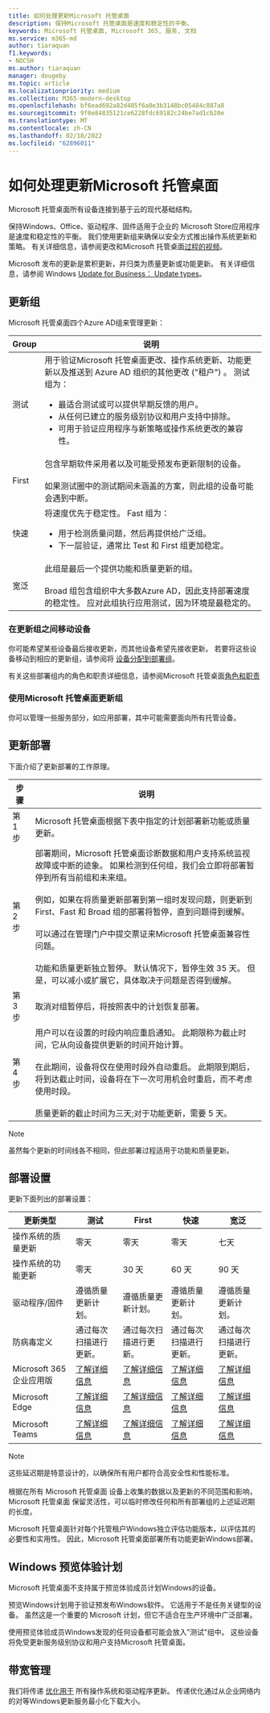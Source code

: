 ```yaml
---
title: 如何处理更新Microsoft 托管桌面
description: 保持Microsoft 托管桌面是速度和稳定性的平衡。
keywords: Microsoft 托管桌面, Microsoft 365, 服务, 文档
ms.service: m365-md
author: tiaraquan
f1.keywords:
- NOCSH
ms.author: tiaraquan
manager: dougeby
ms.topic: article
ms.localizationpriority: medium
ms.collection: M365-modern-desktop
ms.openlocfilehash: bf6ead692a82d485f6a8e3b3148bc05484c887a8
ms.sourcegitcommit: 9f0e84835121ce6228fdc69182c24be7ad1cb20e
ms.translationtype: MT
ms.contentlocale: zh-CN
ms.lasthandoff: 02/18/2022
ms.locfileid: "62896011"
---
```

# <a name="how-updates-are-handled-in-microsoft-managed-desktop"></a>如何处理更新Microsoft 托管桌面

<!--This topic is the target for a "Learn more" link in the Admin Portal (aka.ms/update-rings); do not delete.-->

<!--Update management -->

Microsoft 托管桌面所有设备连接到基于云的现代基础结构。

保持Windows、Office、驱动程序、固件适用于企业的 Microsoft Store应用程序是速度和稳定性的平衡。 我们使用更新组来确保以安全方式推出操作系统更新和策略。 有关详细信息，请参阅更改和Microsoft 托管桌面[过程的视频](https://www.microsoft.com/videoplayer/embed/RE4mWqP)。

Microsoft 发布的更新是累积更新，并归类为质量更新或功能更新。 有关详细信息，请参阅 Windows [Update for Business： Update types](/windows/deployment/update/waas-manage-updates-wufb#update-types)。

## <a name="update-groups"></a>更新组

Microsoft 托管桌面四个Azure AD组来管理更新：

| Group | 说明 |
| ------ | ------ |
| 测试 | 用于验证Microsoft 托管桌面更改、操作系统更新、功能更新以及推送到 Azure AD 组织的其他更改 ("租户") 。 测试组为： <br><ul><li>最适合测试或可以提供早期反馈的用户。</li><li>从任何已建立的服务级别协议和用户支持中排除。</li><li>可用于验证应用程序与新策略或操作系统更改的兼容性。</li></ul> |
| First | 包含早期软件采用者以及可能受预发布更新限制的设备。 <br><br> 如果测试圈中的测试期间未涵盖的方案，则此组的设备可能会遇到中断。 |
| 快速 | 将速度优先于稳定性。 Fast 组为： <br><ul><li>用于检测质量问题，然后再提供给广泛组。</li> <li>下一层验证，通常比 Test 和 First 组更加稳定。</li></ul> |
| 宽泛 | 此组是最后一个提供功能和质量更新的组。 <br><br> Broad 组包含组织中大多数Azure AD，因此支持部署速度的稳定性。 应对此组执行应用测试，因为环境是最稳定的。 |

### <a name="moving-devices-between-update-groups"></a>在更新组之间移动设备

你可能希望某些设备最后接收更新，而其他设备希望先接收更新。 若要将这些设备移动到相应的更新组，请参阅将 [设备分配到部署组](../working-with-managed-desktop/assign-deployment-group.md)。

有关这些部署组内的角色和职责详细信息，请参阅Microsoft 托管桌面[角色和职责](../intro/roles-and-responsibilities.md)

### <a name="using-microsoft-managed-desktop-update-groups"></a>使用Microsoft 托管桌面更新组

你可以管理一些服务部分，如应用部署，其中可能需要面向所有托管设备。

## <a name="update-deployment"></a>更新部署

下面介绍了更新部署的工作原理。

| 步骤 | 说明 |
| ------ | ------ |
| 第 1 步 | Microsoft 托管桌面根据下表中指定的计划部署新功能或质量更新。|
| 第 2 步 | 部署期间，Microsoft 托管桌面诊断数据和用户支持系统监视故障或中断的迹象。 如果检测到任何组，我们会立即将部署暂停到所有当前组和未来组。<br><br> 例如，如果在将质量更新部署到第一组时发现问题，则更新到 First、Fast 和 Broad 组的部署将暂停，直到问题得到缓解。 <br><br> 可以通过在管理门户中提交票证来Microsoft 托管桌面兼容性问题。 <br><br> 功能和质量更新独立暂停。 默认情况下，暂停生效 35 天。 但是，可以减小或扩展它，具体取决于问题是否得到缓解。 |
| 第 3 步 | 取消对组暂停后，将按照表中的计划恢复部署。 |
| 第 4 步| 用户可以在设置的时段内响应重启通知。 此期限称为截止时间，它从向设备提供更新的时间开始计算。 <br><br> 在此期间，设备将仅在使用时段外自动重启。 此期限到期后，将到达截止时间，设备将在下一次可用机会时重启，而不考虑使用时段。 <br><br> 质量更新的截止时间为三天;对于功能更新，需要 5 天。 |

> [!NOTE]
> 虽然每个更新的时间线各不相同，但此部署过程适用于功能和质量更新。

## <a name="deployment-settings"></a>部署设置

更新下面列出的部署设置：

| 更新类型 | 测试 | First | 快速 | 宽泛 |
| ------ | ------ | ------ | ------ | ------ |
| 操作系统的质量更新 | 零天 | 零天 | 零天 | 七天 |
| 操作系统的功能更新 | 零天 | 30 天 | 60 天 | 90 天 |
| 驱动程序/固件 | 遵循质量更新计划。 | 遵循质量更新计划。 | 遵循质量更新计划。 | 遵循质量更新计划。 |
| 防病毒定义 | 通过每次扫描进行更新。 | 通过每次扫描进行更新。 | 通过每次扫描进行更新。 | 通过每次扫描进行更新。 |
| Microsoft 365 企业应用版 | [了解详细信息](../get-started/m365-apps.md#updates-to-microsoft-365-apps) | [了解详细信息](../get-started/m365-apps.md#updates-to-microsoft-365-apps) | [了解详细信息](../get-started/m365-apps.md#updates-to-microsoft-365-apps) | [了解详细信息](../get-started/m365-apps.md#updates-to-microsoft-365-apps) |
| Microsoft Edge | [了解详细信息](../get-started/edge-browser-app.md#updates-to-microsoft-edge) | [了解详细信息](../get-started/edge-browser-app.md#updates-to-microsoft-edge) | [了解详细信息](../get-started/edge-browser-app.md#updates-to-microsoft-edge) | [了解详细信息](../get-started/edge-browser-app.md#updates-to-microsoft-edge) |
| Microsoft Teams | [了解详细信息](../get-started/teams.md#updates) | [了解详细信息](../get-started/teams.md#updates) | [了解详细信息](../get-started/teams.md#updates) | [了解详细信息](../get-started/teams.md#updates) |

>[!NOTE]
>这些延迟期是特意设计的，以确保所有用户都符合高安全性和性能标准。<br><br> 根据在所有 Microsoft 托管桌面 设备上收集的数据以及更新的不同范围和影响，Microsoft 托管桌面 保留灵活性，可以临时修改任何和所有部署组的上述延迟期的长度。
>
>Microsoft 托管桌面针对每个托管租户Windows独立评估功能版本，以评估其的必要性和实用性。 因此，Microsoft 托管桌面部署所有功能更新Windows部署。

## <a name="windows-insider-program"></a>Windows 预览体验计划

Microsoft 托管桌面不支持属于预览体验成员计划Windows的设备。

预览Windows计划用于验证预发布Windows软件。 它适用于不是任务关键型的设备。 虽然这是一个重要的 Microsoft 计划，但它不适合在生产环境中广泛部署。

使用预览体验成员Windows发现的任何设备都可能会放入"测试"组中。 这些设备将免受更新服务级别协议和用户支持Microsoft 托管桌面。

## <a name="bandwidth-management"></a>带宽管理

我们将传递 [优化用于](/windows/deployment/update/waas-delivery-optimization) 所有操作系统和驱动程序更新。 传递优化通过从企业网络内的对等Windows更新服务最小化下载大小。
